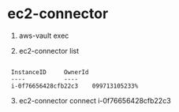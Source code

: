 # ec2-connector

1. aws-vault exec <aws-profile>

2. ec2-connector list 

```shell

 InstanceID		OwnerId
 ----			----
 i-0f76656428cfb22c3	099713105233%
 ```
3. ec2-connector connect i-0f76656428cfb22c3
